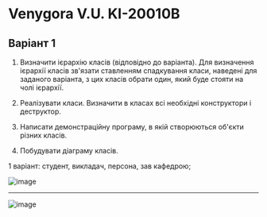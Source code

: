 # Venygora V.U. KI-20010B
## Варіант 1

1. Визначити ієрархію класів (відповідно до варіанта). Для визначення ієрархії класів зв'язати ставленням спадкування класи, наведені для заданого варіанта, з цих класів обрати один, який буде стояти на чолі ієрархії.

2. Реалізувати класи. Визначити в класах всі необхідні конструктори і деструктор.

3. Написати демонстраційну програму, в якій створюються об'єкти різних класів.

4. Побудувати діаграму класів.

1 варіант: студент, викладач, персона, зав кафедрою; 

![image](https://user-images.githubusercontent.com/86704349/194119261-7d9af949-bfc0-4822-b4c5-3b9f5a3e8d00.png)

---
![image](https://user-images.githubusercontent.com/86704349/194119408-67722bbc-200c-4aef-ab30-2dd8d2f7ef23.png)


